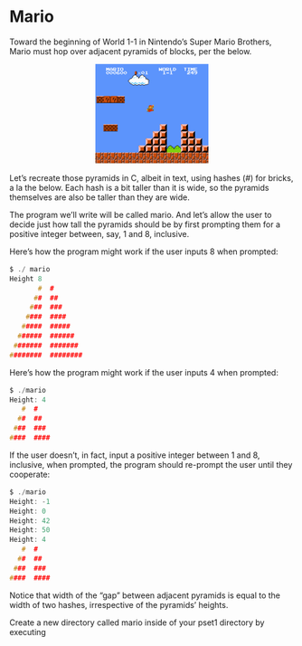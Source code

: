 # Mario

Toward the beginning of World 1-1 in Nintendo’s Super Mario Brothers, Mario must hop over adjacent pyramids of blocks, per the below.


<div align=center>

![mario](https://github.com/ender8848/HavardX-cs50-problem-set-solutions/blob/main/source/Mario.png)

</div>



Let’s recreate those pyramids in C, albeit in text, using hashes (#) for bricks, a la the below. Each hash is a bit taller than it is wide, so the pyramids themselves are also be taller than they are wide.

The program we’ll write will be called mario. And let’s allow the user to decide just how tall the pyramids should be by first prompting them for a positive integer between, say, 1 and 8, inclusive.

Here’s how the program might work if the user inputs 8 when prompted:

``` C
$ ./ mario
Height 8
       #  #
      ##  ##
     ###  ###
    ####  ####
   #####  #####
  ######  ######
 #######  #######
########  ########

```

Here’s how the program might work if the user inputs 4 when prompted:

```C
$ ./mario
Height: 4
   #  #
  ##  ##
 ###  ###
####  ####
```

If the user doesn’t, in fact, input a positive integer between 1 and 8, inclusive, when prompted, the program should re-prompt the user until they cooperate:

```C
$ ./mario
Height: -1
Height: 0
Height: 42
Height: 50
Height: 4
   #  #
  ##  ##
 ###  ###
####  ####
```

Notice that width of the “gap” between adjacent pyramids is equal to the width of two hashes, irrespective of the pyramids’ heights.

Create a new directory called mario inside of your pset1 directory by executing
